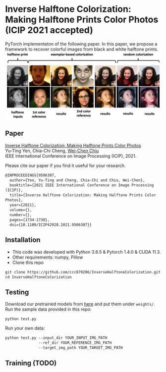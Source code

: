 # Inverse Halftone Colorization: Making Halftone Prints Color Photos (ICIP 2021 accepted)
PyTorch implementaton of the following paper. In this paper, we propose a framework to recover colorful images from black and white halftone prints. 
![img](/figure/teaser.png)

## Paper
[Inverse Halftone Colorization: Making Halftone Prints Color Photos](https://ieeexplore.ieee.org/document/9506307)  
Yu-Ting Yen, Chia-Chi Cheng, [Wei-Chen Chiu](https://walonchiu.github.io/)  
IEEE International Conference on Image Processing (ICIP), 2021.

Please cite our paper if you find it useful for your research.  
```
@INPROCEEDINGS{9506307,
  author={Yen, Yu-Ting and Cheng, Chia-Chi and Chiu, Wei-Chen},
  booktitle={2021 IEEE International Conference on Image Processing (ICIP)}, 
  title={Inverse Halftone Colorization: Making Halftone Prints Color Photos}, 
  year={2021},
  volume={},
  number={},
  pages={1734-1738},
  doi={10.1109/ICIP42928.2021.9506307}}
```

## Installation
* This code was developed with Python 3.8.5 & Pytorch 1.4.0 & CUDA 11.3.
* Other requirements: numpy, Pillow
* Clone this repo
```
git clone https://github.com/ccc870206/InverseHalftoneColorization.git
cd InverseHalftoneColorization
```

## Testing
Download our pretrained models from [here](https://drive.google.com/drive/folders/17L-5K1tVc7xR1wFi4rCSqTo0s4v5tdeX?usp=sharing) and put them under `weights/`.  
Run the sample data provided in this repo:
```
python test.py
```
Run your own data:
```
python test.py --input_dir YOUR_INPUT_IMG_PATH
               --ref_dir YOUR_REFERENCE_IMG_PATH
               --target_img_path YOUR_TARGET_IMG_PATH
```

## Training (TODO)
